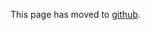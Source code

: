 This page has moved to [github](https://github.com/coq/ceps/blob/master/text/000-coq-enhancement-proposal.md).
